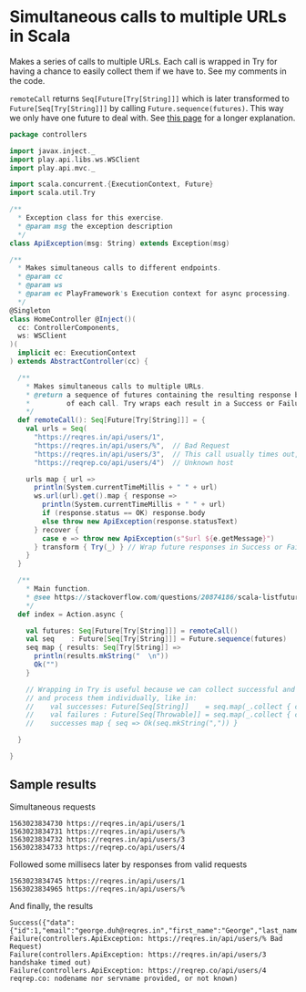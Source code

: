 # Simultaneous calls to multiple URLs in Scala

Makes a series of calls to multiple URLs. Each call is wrapped in Try for having a chance to easily collect them 
if we have to. See my comments in the code.

`remoteCall` returns `Seq[Future[Try[String]]]` which is later transformed to `Future[Seq[Try[String]]]`
by calling `Future.sequence(futures)`. This way we only have one future to deal with. See [this page](https://stackoverflow.com/questions/20874186/scala-listfuture-to-futurelist-disregarding-failed-futures)
for a longer explanation.


```scala
package controllers

import javax.inject._
import play.api.libs.ws.WSClient
import play.api.mvc._

import scala.concurrent.{ExecutionContext, Future}
import scala.util.Try

/**
  * Exception class for this exercise.
  * @param msg the exception description
  */
class ApiException(msg: String) extends Exception(msg)

/**
  * Makes simultaneous calls to different endpoints.
  * @param cc
  * @param ws
  * @param ec PlayFramework's Execution context for async processing.
  */
@Singleton
class HomeController @Inject()(
  cc: ControllerComponents,
  ws: WSClient
)(
  implicit ec: ExecutionContext
) extends AbstractController(cc) {

  /**
    * Makes simultaneous calls to multiple URLs.
    * @return a sequence of futures containing the resulting response body
    *         of each call. Try wraps each result in a Success or Failure instance.
    */
  def remoteCall(): Seq[Future[Try[String]]] = {
    val urls = Seq(
      "https://reqres.in/api/users/1",
      "https://reqres.in/api/users/%",  // Bad Request
      "https://reqres.in/api/users/3",  // This call usually times out, which is useful for our exercise
      "https://reqrep.co/api/users/4")  // Unknown host

    urls map { url =>
      println(System.currentTimeMillis + " " + url)
      ws.url(url).get().map { response =>
        println(System.currentTimeMillis + " " + url)
        if (response.status == OK) response.body
        else throw new ApiException(response.statusText)
      } recover {
        case e => throw new ApiException(s"$url ${e.getMessage}")
      } transform { Try(_) } // Wrap future responses in Success or Failure instances
    }
  }

  /**
    * Main function.
    * @see https://stackoverflow.com/questions/20874186/scala-listfuture-to-futurelist-disregarding-failed-futures
    */
  def index = Action.async {

    val futures: Seq[Future[Try[String]]] = remoteCall()
    val seq    : Future[Seq[Try[String]]] = Future.sequence(futures)
    seq map { results: Seq[Try[String]] =>
      println(results.mkString("  \n"))
      Ok("")
    }

    // Wrapping in Try is useful because we can collect successful and failed responses
    // and process them individually, like in:
    //    val successes: Future[Seq[String]]    = seq.map(_.collect { case Success(x) => x })
    //    val failures : Future[Seq[Throwable]] = seq.map(_.collect { case Failure(x) => x })
    //    successes map { seq => Ok(seq.mkString(",")) }

  }

}
```

## Sample results

Simultaneous requests
```
1563023834730 https://reqres.in/api/users/1
1563023834731 https://reqres.in/api/users/%
1563023834732 https://reqres.in/api/users/3
1563023834733 https://reqrep.co/api/users/4
```

Followed some millisecs later by responses from valid requests
```
1563023834745 https://reqres.in/api/users/1
1563023834965 https://reqres.in/api/users/%
```

And finally, the results
```
Success({"data":{"id":1,"email":"george.duh@reqres.in","first_name":"George","last_name":"Duh"}})  
Failure(controllers.ApiException: https://reqres.in/api/users/% Bad Request)  
Failure(controllers.ApiException: https://reqres.in/api/users/3 handshake timed out)  
Failure(controllers.ApiException: https://reqrep.co/api/users/4 reqrep.co: nodename nor servname provided, or not known)
```
